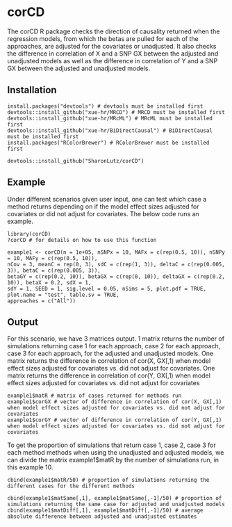 # corCD

The corCD R package checks the direction of causality returned when the regression models, from which the betas are pulled for each of the approaches, are adjusted for the covariates or unadjusted. It also checks the difference in correlation of X and a SNP GX between the adjusted and unadjusted models as well as the difference in correlation of Y and a SNP GX between the adjusted and unadjusted models.

## Installation
```
install.packages("devtools") # devtools must be installed first
devtools::install_github("xue-hr/MRCD") # MRCD must be installed first
devtools::install_github("xue-hr/MRcML") # MRcML must be installed first
devtools::install_github("xue-hr/BiDirectCausal") # BiDirectCausal must be installed first
install.packages("RColorBrewer") # RColorBrewer must be installed first

devtools::install_github("SharonLutz/corCD")
```

## Example
Under different scenarios given user input, one can test which case a method returns depending on if the model effect sizes adjusted for covariates or did not adjust for covariates. The below code runs an example.

```
library(corCD)
?corCD # for details on how to use this function

example1 <- corCD(n = 1e+05, nSNPx = 10, MAFx = c(rep(0.5, 10)), nSNPy = 10, MAFy = c(rep(0.5, 10)),
nCov = 3, meanC = rep(0, 3), sdC = c(rep(1, 3)), deltaC = c(rep(0.005, 3)), betaC = c(rep(0.005, 3)),
betaGY = c(rep(0.2, 10)), betaGX = c(rep(0, 10)), deltaGX = c(rep(0.2, 10)), betaX = 0.2, sdX = 1,
sdY = 1, SEED = 1, sig.level = 0.05, nSims = 5, plot.pdf = TRUE, plot.name = "test", table.sv = TRUE,
approaches = c("All")) 
```

## Output
For this scenario, we have 3 matrices output. 1 matrix returns the number of simulations returning case 1 for each approach, case 2 for each approach, case 3 for each approach, for the adjusted and unadjusted models. One matrix returns the difference in correlation of cor(X, GX[,1) when model effect sizes adjusted for covariates vs. did not adjust for covariates. One matrix returns the difference in correlation of cor(Y, GX[,1) when model effect sizes adjusted for covariates vs. did not adjust for covariates

```
example1$matR # matrix of cases returned for methods run
example1$corGX # vector of difference in correlation of cor(X, GX[,1) when model effect sizes adjusted for covariates vs. did not adjust for covariates
example1$corGY # vector of difference in correlation of cor(Y, GX[,1) when model effect sizes adjusted for covariates vs. did not adjust for covariates
```

To get the proportion of simulations that return case 1, case 2, case 3 for each method methods when using the unadjusted and adjusted models, we can divide the matrix example1$matR by the number of simulations run, in this example 10.

```
cbind(example1$matR/50) # proportion of simulations returning the different cases for the different methods

cbind(example1$matSame[,1], example1$matSame[,-1]/50) # proportion of simulations returning the same case for adjusted and unadjusted models
cbind(example1$matDiff[,1], example1$matDiff[,-1]/50) # average absolute difference between adjusted and unadjusted estimates
```    


